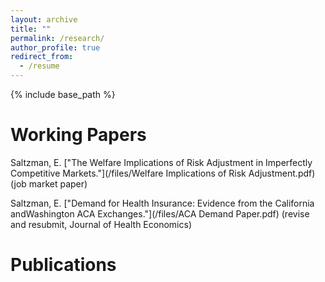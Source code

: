 ```yaml
---
layout: archive
title: ""
permalink: /research/
author_profile: true
redirect_from:
  - /resume
---
```


{% include base_path %}

Working Papers
======
Saltzman, E. ["The Welfare Implications of Risk Adjustment in Imperfectly
Competitive Markets."](/files/Welfare Implications of Risk Adjustment.pdf) (job market paper)

Saltzman, E. ["Demand for Health Insurance: Evidence from the California
andWashington ACA Exchanges."](/files/ACA Demand Paper.pdf) (revise and resubmit, Journal of Health Economics)

Publications
======


  

  

  
